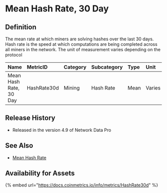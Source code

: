 # Mean Hash Rate, 30 Day

## Definition

The mean rate at which miners are solving hashes over the last 30 days. Hash rate is the speed at which computations are being completed across all miners in the network. The unit of measurement varies depending on the protocol

| Name | MetricID | Category | Subcategory | Type | Unit | Interval |
| :--- | :--- | :--- | :--- | :--- | :--- | :--- |
| Mean Hash Rate, 30 Day | HashRate30d | Mining | Hash Rate | Mean | Varies | 1 day |

## Release History

* Released in the version 4.9 of Network Data Pro

## See Also

* [Mean Hash Rate](hashrate.md)

## Availability for Assets

{% embed url="https://docs.coinmetrics.io/info/metrics/HashRate30d" %}




